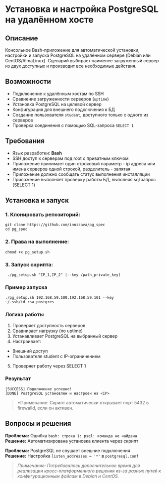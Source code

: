 # Установка и настройка PostgreSQL на удалённом хосте

## Описание

Консольное Bash-приложение для автоматической установки, настройки и запуска PostgreSQL на удалённом сервере (Debian или CentOS/AlmaLinux). Сценарий выбирает наименее загруженный сервер из двух доступных и производит все необходимые действия.

## Возможности

- Подключение к удалённым хостам по SSH
- Сравнение загруженности серверов (`uptime`)
- Установка PostgreSQL на целевой сервер
- Конфигурация для внешнего подключения к БД
- Создание пользователя `student`, доступного только с одного из серверов
- Проверка соединения с помощью SQL-запроса `SELECT 1`

## Требования

- Язык разработки: **Bash**
- SSH доступ к серверам под root с приватным ключом
- Приложение принимает один строковый параметр - ip адреса или имена серверов одной строкой, разделитель - запятая
- Приложение должно сообщать статус выполнения инсталляции
- Приложение выполняет проверку работы БД, выполняя sql запрос (SELECT 1)

## Установка и запуск

### 1. **Клонировать репозиторий:**
```shell
git clone https://github.com/innisava/pg_spec
cd pg_spec
```
### 2. **Права на выполнение:**
```shell
chmod +x pg_setup.sh
```
### 3. **Запуск скрипта:**
```shell
 ./pg_setup.sh "IP_1,IP_2" [--key /path_private_key]
```
### **Пример запуска**
```shell
./pg_setup.sh 192.168.59.100,192.168.59.101 --key ~/.ssh/id_rsa_postgres
```
### **Логика работы**

1. Проверяет доступность серверов
2. Сравнивает нагрузку (по uptime)
3. Устанавливает PostgreSQL на выбранный сервер
4. Настраивает:
+ Внешний доступ
+ Пользователя student с IP-ограничением
5. Проверяет работу через SELECT 1

### **Результат**
```shell
[SUCCESS] Подключение успешно!
[DONE] PostgreSQL установлен и настроен на <IP>
```
> *Примечание:
> Скрипт автоматически открывает порт 5432 в firewalld, если он активен.

## Вопросы и решения

**Проблема:** Ошибка `bash: строка 1: psql: команда не найдена`  
**Решение:** Автоматизирована установка клиента через скрипт

**Проблема:** PostgreSQL не слушает внешние подключения  
**Решение:** Настройка `listen_addresses = '*'` в `postgresql.conf`  

> *Примечание:
> Потребовалось дополнительное время для реализации кросс-платформенного решения из-за разных путей к конфигурационным файлам в Debian и CentOS.*
